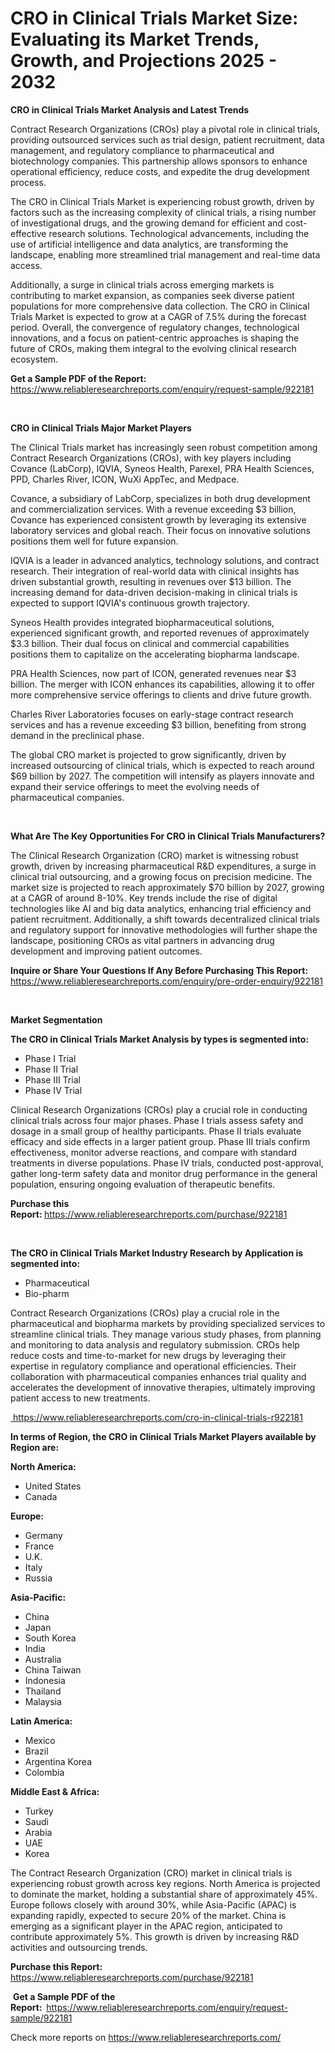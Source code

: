 <p><h1>CRO in Clinical Trials Market Size: Evaluating its Market Trends, Growth, and Projections 2025 - 2032</h1></p><p><strong>CRO in Clinical Trials Market Analysis and Latest Trends</strong></p>
<p><p>Contract Research Organizations (CROs) play a pivotal role in clinical trials, providing outsourced services such as trial design, patient recruitment, data management, and regulatory compliance to pharmaceutical and biotechnology companies. This partnership allows sponsors to enhance operational efficiency, reduce costs, and expedite the drug development process.</p><p>The CRO in Clinical Trials Market is experiencing robust growth, driven by factors such as the increasing complexity of clinical trials, a rising number of investigational drugs, and the growing demand for efficient and cost-effective research solutions. Technological advancements, including the use of artificial intelligence and data analytics, are transforming the landscape, enabling more streamlined trial management and real-time data access.</p><p>Additionally, a surge in clinical trials across emerging markets is contributing to market expansion, as companies seek diverse patient populations for more comprehensive data collection. The CRO in Clinical Trials Market is expected to grow at a CAGR of 7.5% during the forecast period. Overall, the convergence of regulatory changes, technological innovations, and a focus on patient-centric approaches is shaping the future of CROs, making them integral to the evolving clinical research ecosystem.</p></p>
<p><strong>Get a Sample PDF of the Report:&nbsp;</strong> <a href="https://www.reliableresearchreports.com/enquiry/request-sample/922181?utm_campaign=2957&utm_medium=2&utm_source=Github&utm_content=ia&utm_term=07032025&utm_id=cro-in-clinical-trials">https://www.reliableresearchreports.com/enquiry/request-sample/922181</a></p>
<p>&nbsp;</p>
<p><strong>CRO in Clinical Trials Major Market Players</strong></p>
<p><p>The Clinical Trials market has increasingly seen robust competition among Contract Research Organizations (CROs), with key players including Covance (LabCorp), IQVIA, Syneos Health, Parexel, PRA Health Sciences, PPD, Charles River, ICON, WuXi AppTec, and Medpace.</p><p>Covance, a subsidiary of LabCorp, specializes in both drug development and commercialization services. With a revenue exceeding $3 billion, Covance has experienced consistent growth by leveraging its extensive laboratory services and global reach. Their focus on innovative solutions positions them well for future expansion.</p><p>IQVIA is a leader in advanced analytics, technology solutions, and contract research. Their integration of real-world data with clinical insights has driven substantial growth, resulting in revenues over $13 billion. The increasing demand for data-driven decision-making in clinical trials is expected to support IQVIA's continuous growth trajectory.</p><p>Syneos Health provides integrated biopharmaceutical solutions, experienced significant growth, and reported revenues of approximately $3.3 billion. Their dual focus on clinical and commercial capabilities positions them to capitalize on the accelerating biopharma landscape.</p><p>PRA Health Sciences, now part of ICON, generated revenues near $3 billion. The merger with ICON enhances its capabilities, allowing it to offer more comprehensive service offerings to clients and drive future growth.</p><p>Charles River Laboratories focuses on early-stage contract research services and has a revenue exceeding $3 billion, benefiting from strong demand in the preclinical phase.</p><p>The global CRO market is projected to grow significantly, driven by increased outsourcing of clinical trials, which is expected to reach around $69 billion by 2027. The competition will intensify as players innovate and expand their service offerings to meet the evolving needs of pharmaceutical companies.</p></p>
<p>&nbsp;</p>
<p><strong>What Are The Key Opportunities For CRO in Clinical Trials Manufacturers?</strong></p>
<p><p>The Clinical Research Organization (CRO) market is witnessing robust growth, driven by increasing pharmaceutical R&D expenditures, a surge in clinical trial outsourcing, and a growing focus on precision medicine. The market size is projected to reach approximately $70 billion by 2027, growing at a CAGR of around 8-10%. Key trends include the rise of digital technologies like AI and big data analytics, enhancing trial efficiency and patient recruitment. Additionally, a shift towards decentralized clinical trials and regulatory support for innovative methodologies will further shape the landscape, positioning CROs as vital partners in advancing drug development and improving patient outcomes.</p></p>
<p><strong>Inquire or Share Your Questions If Any Before Purchasing This Report:</strong> <a href="https://www.reliableresearchreports.com/enquiry/pre-order-enquiry/922181?utm_campaign=2957&utm_medium=2&utm_source=Github&utm_content=ia&utm_term=07032025&utm_id=cro-in-clinical-trials">https://www.reliableresearchreports.com/enquiry/pre-order-enquiry/922181</a></p>
<p>&nbsp;</p>
<p><strong>Market Segmentation</strong></p>
<p><strong>The CRO in Clinical Trials Market Analysis by types is segmented into:</strong></p>
<p><ul><li>Phase I Trial</li><li>Phase II Trial</li><li>Phase III Trial</li><li>Phase IV Trial</li></ul></p>
<p><p>Clinical Research Organizations (CROs) play a crucial role in conducting clinical trials across four major phases. Phase I trials assess safety and dosage in a small group of healthy participants. Phase II trials evaluate efficacy and side effects in a larger patient group. Phase III trials confirm effectiveness, monitor adverse reactions, and compare with standard treatments in diverse populations. Phase IV trials, conducted post-approval, gather long-term safety data and monitor drug performance in the general population, ensuring ongoing evaluation of therapeutic benefits.</p></p>
<p><strong>Purchase this Report:&nbsp;</strong><a href="https://www.reliableresearchreports.com/purchase/922181?utm_campaign=2957&utm_medium=2&utm_source=Github&utm_content=ia&utm_term=07032025&utm_id=cro-in-clinical-trials">https://www.reliableresearchreports.com/purchase/922181</a></p>
<p>&nbsp;</p>
<p><strong>The CRO in Clinical Trials Market Industry Research by Application is segmented into:</strong></p>
<p><ul><li>Pharmaceutical</li><li>Bio-pharm</li></ul></p>
<p><p>Contract Research Organizations (CROs) play a crucial role in the pharmaceutical and biopharma markets by providing specialized services to streamline clinical trials. They manage various study phases, from planning and monitoring to data analysis and regulatory submission. CROs help reduce costs and time-to-market for new drugs by leveraging their expertise in regulatory compliance and operational efficiencies. Their collaboration with pharmaceutical companies enhances trial quality and accelerates the development of innovative therapies, ultimately improving patient access to new treatments.</p></p>
<p><a href="https://www.reliableresearchreports.com/cro-in-clinical-trials-r922181?utm_campaign=2957&utm_medium=2&utm_source=Github&utm_content=ia&utm_term=07032025&utm_id=cro-in-clinical-trials">&nbsp;https://www.reliableresearchreports.com/cro-in-clinical-trials-r922181</a></p>
<p><strong>In terms of Region, the CRO in Clinical Trials Market Players available by Region are:</strong></p>
<p>
    <p> <strong> North America: </strong>
        <ul>
            <li>United States</li>
            <li>Canada</li>
        </ul>
        </p> 
    <p> <strong> Europe: </strong>
        <ul>
            <li>Germany</li>
            <li>France</li>
            <li>U.K.</li>
            <li>Italy</li>
            <li>Russia</li>
        </ul>
        </p> 
    <p> <strong> Asia-Pacific: </strong>
        <ul>
            <li>China</li>
            <li>Japan</li>
            <li>South Korea</li>
            <li>India</li>
            <li>Australia</li>
            <li>China Taiwan</li>
            <li>Indonesia</li>
            <li>Thailand</li>
            <li>Malaysia</li>
        </ul>
        </p> 
    <p> <strong> Latin America: </strong>
        <ul>
            <li>Mexico</li>
            <li>Brazil</li>
            <li>Argentina Korea</li>
            <li>Colombia</li>
        </ul>
        </p> 
    <p> <strong> Middle East & Africa: </strong>
        <ul>
            <li>Turkey</li>
            <li>Saudi</li>
            <li>Arabia</li>
            <li>UAE</li>
            <li>Korea</li>
        </ul>
    </p>
    </p>
<p><p>The Contract Research Organization (CRO) market in clinical trials is experiencing robust growth across key regions. North America is projected to dominate the market, holding a substantial share of approximately 45%. Europe follows closely with around 30%, while Asia-Pacific (APAC) is expanding rapidly, expected to secure 20% of the market. China is emerging as a significant player in the APAC region, anticipated to contribute approximately 5%. This growth is driven by increasing R&D activities and outsourcing trends.</p></p>
<p><strong>Purchase this Report: </strong><a href="https://www.reliableresearchreports.com/purchase/922181?utm_campaign=2957&utm_medium=2&utm_source=Github&utm_content=ia&utm_term=07032025&utm_id=cro-in-clinical-trials">https://www.reliableresearchreports.com/purchase/922181</a></p>
<p>&nbsp;<strong>Get a Sample PDF of the Report:&nbsp;&nbsp;</strong><a href="https://www.reliableresearchreports.com/enquiry/request-sample/922181?utm_campaign=2957&utm_medium=2&utm_source=Github&utm_content=ia&utm_term=07032025&utm_id=cro-in-clinical-trials">https://www.reliableresearchreports.com/enquiry/request-sample/922181</a></p>
<p><strong></strong></p>
<p>Check more reports on <a href="https://www.reliableresearchreports.com/?utm_campaign=2957&utm_medium=2&utm_source=Github&utm_content=ia&utm_term=07032025&utm_id=cro-in-clinical-trials">https://www.reliableresearchreports.com/</a></p>